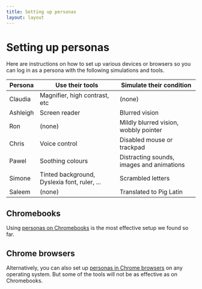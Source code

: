 ```yaml
---
title: Setting up personas
layout: layout
---
```


# Setting up personas

Here are instructions on how to set up various devices or browsers so you can log in as a persona with the following simulations and tools.

| Persona  | Use their tools                              | Simulate their condition                  |
| -------- | -------------------------------------------- | ----------------------------------------- |
| Claudia  | Magnifier, high contrast, etc                | (none)                                    |
| Ashleigh | Screen reader                                | Blurred vision                            |
| Ron      | (none)                                       | Mildly blurred vision, wobbly pointer     |
| Chris    | Voice control                                | Disabled mouse or trackpad                |
| Pawel    | Soothing colours                             | Distracting sounds, images and animations |
| Simone   | Tinted background, Dyslexia font, ruler, ... | Scrambled letters                         |
| Saleem   | (none)                                       | Translated to Pig Latin                   |


## Chromebooks

Using [personas on Chromebooks](chromebook.html) is the most effective setup we found so far.


## Chrome browsers

Alternatively, you can also set up [personas in Chrome browsers](chrome.html) on any operating system. But some of the tools will not be as effective as on Chromebooks.
